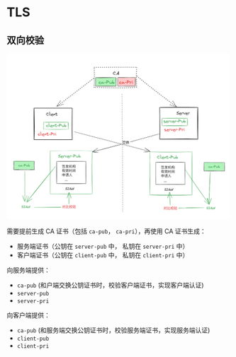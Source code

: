 # TLS

## 双向校验

![alt text](img/image.png)

需要提前生成 CA 证书（包括 `ca-pub`， `ca-pri`），再使用 CA 证书生成：
- 服务端证书（公钥在 `server-pub` 中， 私钥在 `server-pri` 中）
- 客户端证书（公钥在 `client-pub` 中， 私钥在 `client-pri` 中）

向服务端提供：
- `ca-pub` (和户端交换公钥证书时，校验客户端证书，实现客户端认证)
- `server-pub` 
- `server-pri`

向客户端提供：
- `ca-pub` (和服务端交换公钥证书时，校验服务端证书，实现服务端认证)
- `client-pub` 
- `client-pri`
